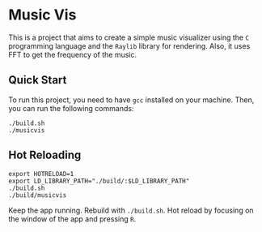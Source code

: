 # Music Vis

This is a project that aims to create a simple music visualizer using the `C` programming language and the `Raylib` library for rendering. Also, it uses FFT to get the frequency of the music.

## Quick Start

To run this project, you need to have `gcc` installed on your machine. Then, you can run the following commands:

```console
./build.sh
./musicvis
```

## Hot Reloading

```console
export HOTRELOAD=1
export LD_LIBRARY_PATH="./build/:$LD_LIBRARY_PATH"
./build.sh
./build/musicvis
```

Keep the app running. Rebuild with `./build.sh`. Hot reload by focusing on the window of the app and pressing `R`.
